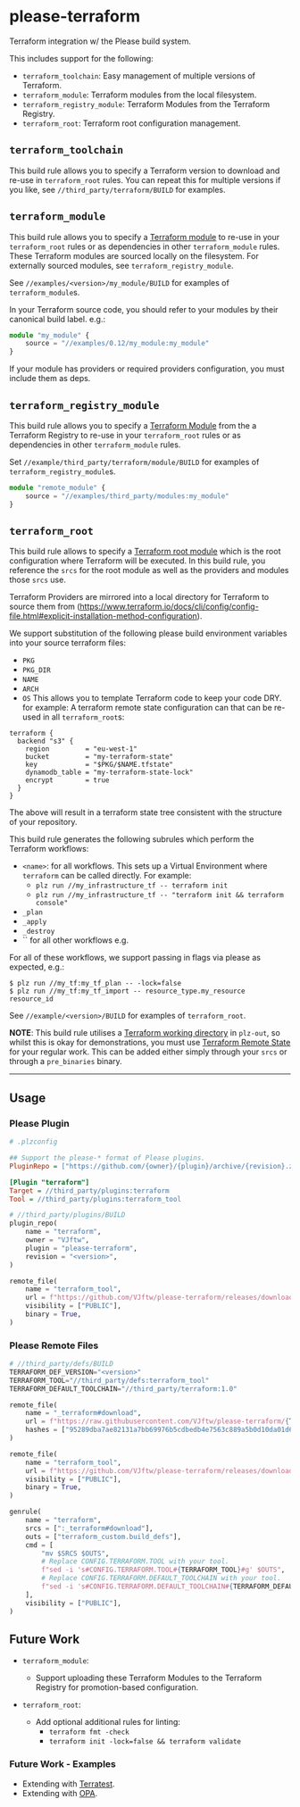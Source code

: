 # please-terraform
Terraform integration w/ the Please build system.

This includes support for the following:
 * `terraform_toolchain`: Easy management of multiple versions of Terraform.
 * `terraform_module`: Terraform modules from the local filesystem.
 * `terraform_registry_module`: Terraform Modules from the Terraform Registry.
 * `terraform_root`: Terraform root configuration management.


## `terraform_toolchain`

This build rule allows you to specify a Terraform version to download and re-use in `terraform_root` rules. You can repeat this for multiple versions if you like, see `//third_party/terraform/BUILD` for examples.

## `terraform_module`

This build rule allows you to specify a [Terraform module](https://www.terraform.io/docs/language/modules/index.html) to re-use in your `terraform_root` rules or as dependencies in other `terraform_module` rules. These Terraform modules are sourced locally on the filesystem. For externally sourced modules, see `terraform_registry_module`.

See `//examples/<version>/my_module/BUILD` for examples of `terraform_module`s.

In your Terraform source code, you should refer to your modules by their canonical build label. e.g.:

```typescript
module "my_module" {
    source = "//examples/0.12/my_module:my_module"
}
```

If your module has providers or required providers configuration, you must include them as deps.


## `terraform_registry_module`

This build rule allows you to specify a [Terraform Module]() from the a Terraform Registry to re-use in your `terraform_root` rules or as dependencies in other `terraform_module` rules.

Set `//example/third_party/terraform/module/BUILD` for examples of `terraform_registry_module`s.

```typescript
module "remote_module" {
    source = "//examples/third_party/modules:my_module"
}
```

## `terraform_root`

This build rule allows to specify a [Terraform root module](https://www.terraform.io/docs/language/modules/index.html#the-root-module) which is the root configuration where Terraform will be executed. In this build rule, you reference the `srcs` for the root module as well as the providers and modules those `srcs` use.

Terraform Providers are mirrored into a local directory for Terraform to source them from (https://www.terraform.io/docs/cli/config/config-file.html#explicit-installation-method-configuration).


We support substitution of the following please build environment variables into your source terraform files:
 - `PKG`
 - `PKG_DIR`
 - `NAME`
 - `ARCH`
 - `OS`
This allows you to template Terraform code to keep your code DRY. for example: A terraform remote state configuration can that can be re-used in all `terraform_root`s:
```
terraform {
  backend "s3" {
    region         = "eu-west-1"
    bucket         = "my-terraform-state"
    key            = "$PKG/$NAME.tfstate"
    dynamodb_table = "my-terraform-state-lock"
    encrypt        = true
  }
}
```
The above will result in a terraform state tree consistent with the structure of your repository.

This build rule generates the following subrules which perform the Terraform workflows:
 * `<name>`: for all workflows. This sets up a Virtual Environment where `terraform` can be called directly. For example:
    * `plz run //my_infrastructure_tf -- terraform init`
    * `plz run //my_infrastructure_tf -- "terraform init && terraform console"`
 * `_plan`
 * `_apply`
 * `_destroy`
 * `` for all other workflows e.g.

For all of these workflows, we support passing in flags via please as expected, e.g.:
```
$ plz run //my_tf:my_tf_plan -- -lock=false
$ plz run //my_tf:my_tf_import -- resource_type.my_resource resource_id
```

See `//example/<version>/BUILD` for examples of `terraform_root`.

**NOTE**: This build rule utilises a [Terraform working directory](https://www.terraform.io/docs/cli/init/index.html) in `plz-out`, so whilst this is okay for demonstrations, you must use [Terraform Remote State](https://www.terraform.io/docs/language/state/remote.html) for your regular work. This can be added either simply through your `srcs` or through a `pre_binaries` binary.

---

## Usage


### Please Plugin

```ini
# .plzconfig

## Support the please-* format of Please plugins.
PluginRepo = ["https://github.com/{owner}/{plugin}/archive/{revision}.zip"]

[Plugin "terraform"]
Target = //third_party/plugins:terraform
Tool = //third_party/plugins:terraform_tool
```

```python
# //third_party/plugins/BUILD
plugin_repo(
    name = "terraform",
    owner = "VJftw",
    plugin = "please-terraform",
    revision = "<version>",
)

remote_file(
    name = "terraform_tool",
    url = f"https://github.com/VJftw/please-terraform/releases/download/<version>/please-terraform"
    visibility = ["PUBLIC"],
    binary = True,
)
```

### Please Remote Files

```python
# //third_party/defs/BUILD
TERRAFORM_DEF_VERSION="<version>"
TERRAFORM_TOOL="//third_party/defs:terraform_tool"
TERRAFORM_DEFAULT_TOOLCHAIN="//third_party/terraform:1.0"

remote_file(
    name = "_terraform#download",
    url = f"https://raw.githubusercontent.com/VJftw/please-terraform/{TERRAFORM_DEF_VERSION}/build/defs/terraform.build_defs",
    hashes = ["95289dba7ae82131a7bb69976b5cdbedb4e7563c889a5b0d10da01d643be4540"],
)

remote_file(
    name = "terraform_tool",
    url = f"https://github.com/VJftw/please-terraform/releases/download/{TERRAFORM_DEF_VERSION}/please-terraform",
    visibility = ["PUBLIC"],
    binary = True,
)

genrule(
    name = "terraform",
    srcs = [":_terraform#download"],
    outs = ["terraform_custom.build_defs"],
    cmd = [
        "mv $SRCS $OUTS",
        # Replace CONFIG.TERRAFORM.TOOL with your tool.
        f"sed -i 's#CONFIG.TERRAFORM.TOOL#{TERRAFORM_TOOL}#g' $OUTS",
        # Replace CONFIG.TERRAFORM.DEFAULT_TOOLCHAIN with your tool.
        f"sed -i 's#CONFIG.TERRAFORM.DEFAULT_TOOLCHAIN#{TERRAFORM_DEFAULT_TOOLCHAIN}#g' $OUTS",
    ],
    visibility = ["PUBLIC"],
)
```


## Future Work

* `terraform_module`:
    * Support uploading these Terraform Modules to the Terraform Registry for promotion-based configuration.

* `terraform_root`:
    * Add optional additional rules for linting:
        * `terraform fmt -check`
        * `terraform init -lock=false && terraform validate`


### Future Work - Examples

- Extending with [Terratest](https://terratest.gruntwork.io/).
- Extending with [OPA](https://www.openpolicyagent.org/docs/latest/terraform/).
